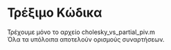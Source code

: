 # Τρέξιμο Κώδικα

Τρέχουμε μόνο το αρχείο cholesky_vs_partial_piv.m    <br>
Όλα τα υπόλοιπα αποτελούν ορισμούς συναρτήσεων.
